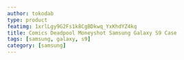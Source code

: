 ```yaml
---
author: tokodab
type: product
featimg: 1xrlLgy9G2Fs1k8CgBDkwq_YxKhdYZ4kq
title: Comics Deadpool Moneyshot Samsung Galaxy S9 Case
tags: [samsung, galaxy, s9]
category: [samsung]
---
```

